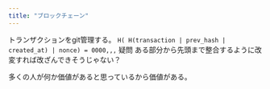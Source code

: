 ```yaml
---
title: "ブロックチェーン"
---
```


トランザクションをgit管理する。
`H( H(transaction | prev_hash | created_at) | nonce) = 0000,,,`
疑問 ある部分から先頭まで整合するように改変すれば改ざんできそうじゃない？

多くの人が何か価値があると思っているから価値がある。